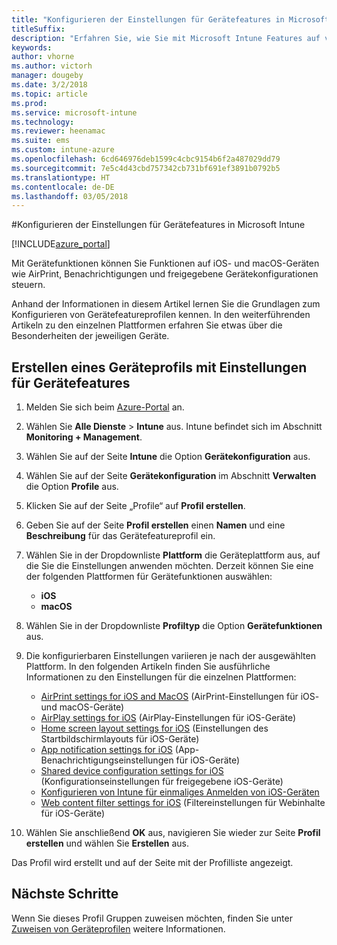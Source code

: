 ```yaml
---
title: "Konfigurieren der Einstellungen für Gerätefeatures in Microsoft Intune"
titleSuffix: 
description: "Erfahren Sie, wie Sie mit Microsoft Intune Features auf von Ihnen verwalteten Geräten konfigurieren können."
keywords: 
author: vhorne
ms.author: victorh
manager: dougeby
ms.date: 3/2/2018
ms.topic: article
ms.prod: 
ms.service: microsoft-intune
ms.technology: 
ms.reviewer: heenamac
ms.suite: ems
ms.custom: intune-azure
ms.openlocfilehash: 6cd646976deb1599c4cbc9154b6f2a487029dd79
ms.sourcegitcommit: 7e5c4d43cbd757342cb731bf691ef3891b0792b5
ms.translationtype: HT
ms.contentlocale: de-DE
ms.lasthandoff: 03/05/2018
---
```

#<a name="configure-device-feature-settings-in-microsoft-intune"></a>Konfigurieren der Einstellungen für Gerätefeatures in Microsoft Intune

[!INCLUDE[azure_portal](./includes/azure_portal.md)]

Mit Gerätefunktionen können Sie Funktionen auf iOS- und macOS-Geräten wie AirPrint, Benachrichtigungen und freigegebene Gerätekonfigurationen steuern.

Anhand der Informationen in diesem Artikel lernen Sie die Grundlagen zum Konfigurieren von Gerätefeatureprofilen kennen. In den weiterführenden Artikeln zu den einzelnen Plattformen erfahren Sie etwas über die Besonderheiten der jeweiligen Geräte.

## <a name="create-a-device-profile-containing-device-feature-settings"></a>Erstellen eines Geräteprofils mit Einstellungen für Gerätefeatures

1. Melden Sie sich beim [Azure-Portal](https://portal.azure.com) an.
2. Wählen Sie **Alle Dienste** > **Intune** aus. Intune befindet sich im Abschnitt **Monitoring + Management**.
3. Wählen Sie auf der Seite **Intune** die Option **Gerätekonfiguration** aus.
2. Wählen Sie auf der Seite **Gerätekonfiguration** im Abschnitt **Verwalten** die Option **Profile** aus.
3. Klicken Sie auf der Seite „Profile“ auf **Profil erstellen**.
4. Geben Sie auf der Seite **Profil erstellen** einen **Namen** und eine **Beschreibung** für das Gerätefeatureprofil ein.
5. Wählen Sie in der Dropdownliste **Plattform** die Geräteplattform aus, auf die Sie die Einstellungen anwenden möchten. Derzeit können Sie eine der folgenden Plattformen für Gerätefunktionen auswählen:
    - **iOS**
    - **macOS**
6. Wählen Sie in der Dropdownliste **Profiltyp** die Option **Gerätefunktionen** aus. 
7. Die konfigurierbaren Einstellungen variieren je nach der ausgewählten Plattform. In den folgenden Artikeln finden Sie ausführliche Informationen zu den Einstellungen für die einzelnen Plattformen:
    - [AirPrint settings for iOS and MacOS](air-print-settings-ios-macos.md) (AirPrint-Einstellungen für iOS- und macOS-Geräte)
    - [AirPlay settings for iOS](airplay-settings-ios.md) (AirPlay-Einstellungen für iOS-Geräte)
    - [Home screen layout settings for iOS](home-screen-settings-ios.md) (Einstellungen des Startbildschirmlayouts für iOS-Geräte)
    - [App notification settings for iOS](app-notification-settings-ios.md) (App-Benachrichtigungseinstellungen für iOS-Geräte)
    - [Shared device configuration settings for iOS](shared-device-settings-ios.md) (Konfigurationseinstellungen für freigegebene iOS-Geräte)
    - [Konfigurieren von Intune für einmaliges Anmelden von iOS-Geräten](sso-ios.md)
    - [Web content filter settings for iOS](web-content-filter-settings-ios.md) (Filtereinstellungen für Webinhalte für iOS-Geräte)

8. Wählen Sie anschließend **OK** aus, navigieren Sie wieder zur Seite **Profil erstellen** und wählen Sie **Erstellen** aus.

Das Profil wird erstellt und auf der Seite mit der Profilliste angezeigt.
## <a name="next-steps"></a>Nächste Schritte

Wenn Sie dieses Profil Gruppen zuweisen möchten, finden Sie unter [Zuweisen von Geräteprofilen](device-profile-assign.md) weitere Informationen.



